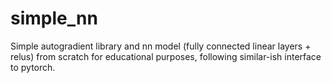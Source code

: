 # simple_nn

Simple autogradient library and nn model (fully connected linear layers + relus) from scratch for educational purposes, following similar-ish interface to pytorch.
